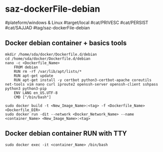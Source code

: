 # saz-dockerFile-debian

#plateform/windows & Linux
#target/local
#cat/PRIVESC
#cat/PERSIST
#cat/SAJJAD
#tag/saz-dockerFile-debian

## Docker debian container + basics tools
```
mkdir /home/sda/docker/Dockerfile.d/debian
cd /home/sda/docker/Dockerfile.d/debian
nano -c <Dockerfile_Name>
    FROM debian
    RUN rm -rf /var/lib/apt/lists/*
    RUN apt-get update
    RUN apt-get install -y certbot python3-certbot-apache coreutils net-tools vim nano curl iproute2 openssh-server openssh-client sshpass python3 python3-pip
    ENV LANG en_US.UTF-8
    CMD ["/bin/bash"]

sudo docker build -t <New_Image_Name>:<tag> -f <Dockerfile_Name> <Dockerfile_DIR>
sudo docker run -dit --network <Docker_Network_Name> --name <container_Name> <New_Image_Name>:<tag>
```


## Docker debian container RUN with TTY
```
sudo docker exec -it <container_Name> /bin/bash
```
